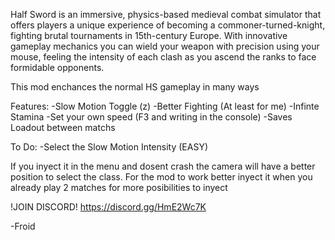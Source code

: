 Half Sword is an immersive, physics-based medieval combat simulator that offers players a unique experience of becoming a commoner-turned-knight, fighting brutal tournaments in 15th-century Europe. With innovative gameplay mechanics you can wield your weapon with
precision using your mouse, feeling the intensity of each clash as you ascend the ranks to face formidable opponents.

This mod enchances the normal HS gameplay in many ways

Features:
-Slow Motion Toggle (z)
-Better Fighting (At least for me)
-Infinte Stamina
-Set your own speed (F3 and writing in the console)
-Saves Loadout between matchs

To Do:
-Select the Slow Motion Intensity (EASY)

If you inyect it in the menu and dosent crash the camera will have a better position to select the class.
For the mod to work better inyect it when you already play 2 matches for more posibilities to inyect

!JOIN DISCORD!
https://discord.gg/HmE2Wc7K

-Froid
